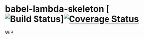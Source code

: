 # babel-lambda-skeleton [![Build Status](https://travis-ci.org/larseen/babel-lambda-skeleton.svg?branch=travis)][![Coverage Status](https://coveralls.io/repos/github/larseen/babel-lambda-skeleton/badge.svg?branch=master)](https://coveralls.io/github/larseen/babel-lambda-skeleton?branch=master)

WIP
